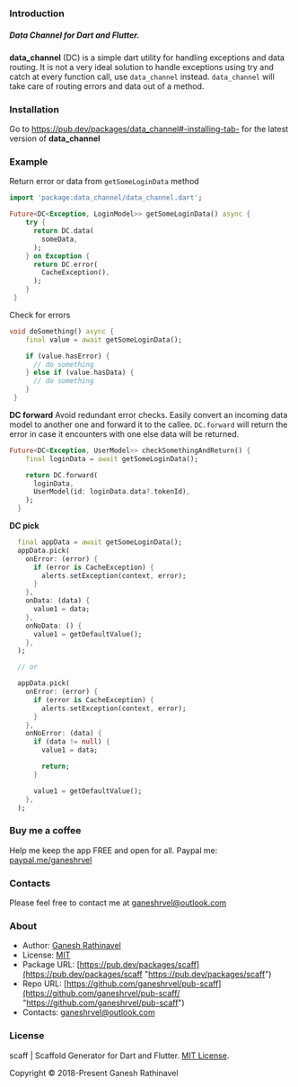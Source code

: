 ### Introduction

##### Data Channel for Dart and Flutter.

**data_channel** (DC) is a simple dart utility for handling exceptions and data routing.
It is not a very ideal solution to handle exceptions using try and catch at every function call, use `data_channel` instead. `data_channel` will take care of routing errors and data out of a method.

### Installation

Go to https://pub.dev/packages/data_channel#-installing-tab- for the latest version of **data_channel**

### Example

Return error or data from `getSomeLoginData` method
```dart
import 'package:data_channel/data_channel.dart';

Future<DC<Exception, LoginModel>> getSomeLoginData() async {
    try {
      return DC.data(
        someData,
      );
    } on Exception {
      return DC.error(
        CacheException(),
      );
    }
 }
```

Check for errors

```dart
void doSomething() async {
    final value = await getSomeLoginData();

    if (value.hasError) {
      // do something
    } else if (value.hasData) {
      // do something
    }
 }
```

**DC forward**
Avoid redundant error checks. Easily convert an incoming data model to another one and forward it to the callee. `DC.forward` will return the error in case it encounters with one else data will be returned.
```dart
Future<DC<Exception, UserModel>> checkSomethingAndReturn() {
    final loginData = await getSomeLoginData();

    return DC.forward(
      loginData,
      UserModel(id: loginData.data?.tokenId),
    );
  }
```

**DC pick**

```dart
  final appData = await getSomeLoginData();
  appData.pick(
    onError: (error) {
      if (error is CacheException) {
        alerts.setException(context, error);
      }
    },
    onData: (data) {
      value1 = data;
    },
    onNoData: () {
      value1 = getDefaultValue();
    },
  );

  // or

  appData.pick(
    onError: (error) {
      if (error is CacheException) {
        alerts.setException(context, error);
      }
    },
    onNoError: (data) {
      if (data != null) {
        value1 = data;

        return;
      }

      value1 = getDefaultValue();
    },
  );
```


### Buy me a coffee
Help me keep the app FREE and open for all.
Paypal me: [paypal.me/ganeshrvel](https://paypal.me/ganeshrvel "paypal.me/ganeshrvel")

### Contacts
Please feel free to contact me at ganeshrvel@outlook.com

### About

- Author: [Ganesh Rathinavel](https://www.linkedin.com/in/ganeshrvel "Ganesh Rathinavel")
- License: [MIT](https://github.com/ganeshrvel/openmtp/blob/master/LICENSE "MIT")
- Package URL: [https://pub.dev/packages/scaff](https://pub.dev/packages/scaff "https://pub.dev/packages/scaff")
- Repo URL: [https://github.com/ganeshrvel/pub-scaff](https://github.com/ganeshrvel/pub-scaff/ "https://github.com/ganeshrvel/pub-scaff")
- Contacts: ganeshrvel@outlook.com

### License
scaff | Scaffold Generator for Dart and Flutter. [MIT License](https://github.com/ganeshrvel/pub-scaff/blob/master/LICENSE "MIT License").

Copyright © 2018-Present Ganesh Rathinavel

